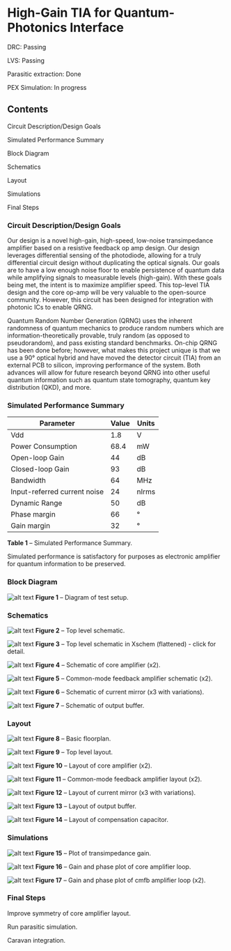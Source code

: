 # High-Gain TIA for Quantum-Photonics Interface

DRC: Passing

LVS: Passing

Parasitic extraction: Done

PEX Simulation: In progress

## Contents
Circuit Description/Design Goals

Simulated Performance Summary

Block Diagram

Schematics

Layout

Simulations

Final Steps

### Circuit Description/Design Goals
Our design is a novel high-gain, high-speed, low-noise transimpedance amplifier based on a resistive feedback op amp design. Our design leverages differential sensing of the photodiode, allowing for a truly differential circuit design without duplicating the optical signals. Our goals are to have a low enough noise floor to enable persistence of quantum data while amplifying signals to measurable levels (high-gain). With these goals being met, the intent is to maximize amplifier speed. This top-level TIA design and the core op-amp will be very valuable to the open-source community. However, this circuit has been designed for integration with photonic ICs to enable QRNG.

Quantum Random Number Generation (QRNG) uses the inherent randomness of quantum mechanics to produce random numbers which are information-theoretically provable, truly random (as opposed to pseudorandom), and pass existing standard benchmarks. On-chip QRNG has been done before; however, what makes this project unique is that we use a 90° optical hybrid and have moved the detector circuit (TIA) from an external PCB to silicon, improving performance of the system. Both advances will allow for future research beyond QRNG into other useful quantum information such as quantum state tomography, quantum key distribution (QKD), and more.
### Simulated Performance Summary
| Parameter                       | Value               | Units               |
| ------------------------------- | ------------------- | ------------------- |
| Vdd                             | 1.8                 | V                   |
| Power Consumption               | 68.4                | mW                  |
| Open-loop Gain                  | 44                  | dB                  |
| Closed-loop Gain                | 93                  | dB                  |
| Bandwidth                       | 64                  | MHz                 |
| Input-referred current noise    | 24                  | nIrms               |
| Dynamic Range                   | 50                  | dB                  |
| Phase margin                    | 66                  | °                   |
| Gain margin                     | 32                  | °                   |

**Table 1** – Simulated Performance Summary.

Simulated performance is satisfactory for purposes as electronic amplifier for quantum information to be preserved.

### Block Diagram

![alt text](https://github.com/giljerard/tia-sscs-pico-2021/blob/oct22/block.png)
**Figure 1** – Diagram of test setup.

### Schematics
![alt text](https://github.com/giljerard/tia-sscs-pico-2021/blob/oct22/schem/png/Flattened-SSCS-1.png)
**Figure 2** – Top level schematic.

![alt text](https://github.com/giljerard/tia-sscs-pico-2021/blob/oct22/schem/png/flattened.png)
**Figure 3** – Top level schematic in Xschem (flattened) - click for detail.

![alt text](https://github.com/giljerard/tia-sscs-pico-2021/blob/oct22/schem/png/core.png)
**Figure 4** – Schematic of core amplifier (x2).

![alt text](https://github.com/giljerard/tia-sscs-pico-2021/blob/oct22/schem/png/cmfb.png)
**Figure 5** – Common-mode feedback amplifier schematic (x2).

![alt text](https://github.com/giljerard/tia-sscs-pico-2021/blob/oct22/schem/png/mirror_1.png)
**Figure 6** – Schematic of current mirror (x3 with variations).

![alt text](https://github.com/giljerard/tia-sscs-pico-2021/blob/oct22/schem/png/sf.png)
**Figure 7** – Schematic of output buffer.




### Layout

![alt text](https://github.com/giljerard/tia-sscs-pico-2021/blob/oct22/Floorplan.png)
**Figure 8** – Basic floorplan.

![alt text](https://github.com/giljerard/tia-sscs-pico-2021/blob/oct22/layout/png/top.png)
**Figure 9** – Top level layout.

![alt text](https://github.com/giljerard/tia-sscs-pico-2021/blob/oct22/layout/png/core.png)
**Figure 10** – Layout of core amplifier (x2).

![alt text](https://github.com/giljerard/tia-sscs-pico-2021/blob/oct22/layout/png/cmfb.png)
**Figure 11** – Common-mode feedback amplifier layout (x2).

![alt text](https://github.com/giljerard/tia-sscs-pico-2021/blob/oct22/layout/png/mirror_1.png)
**Figure 12** – Layout of current mirror (x3 with variations).

![alt text](https://github.com/giljerard/tia-sscs-pico-2021/blob/oct22/layout/png/sf.png)
**Figure 13** – Layout of output buffer.

![alt text](https://github.com/giljerard/tia-sscs-pico-2021/blob/oct22/layout/png/comp_cap.png)
**Figure 14** – Layout of compensation capacitor.


### Simulations

![alt text](https://github.com/giljerard/tia-sscs-pico-2021/blob/oct22/sims/png/Gain-Bandwidth.png)
**Figure 15** – Plot of transimpedance gain.

![alt text](https://github.com/giljerard/tia-sscs-pico-2021/blob/oct22/sims/png/core_stability.png)
**Figure 16** – Gain and phase plot of core amplifier loop.

![alt text](https://github.com/giljerard/tia-sscs-pico-2021/blob/oct22/sims/png/cmfb_stability.png)
**Figure 17** – Gain and phase plot of cmfb amplifier loop (x2).


### Final Steps

Improve symmetry of core amplifier layout.

Run parasitic simulation.

Caravan integration.










